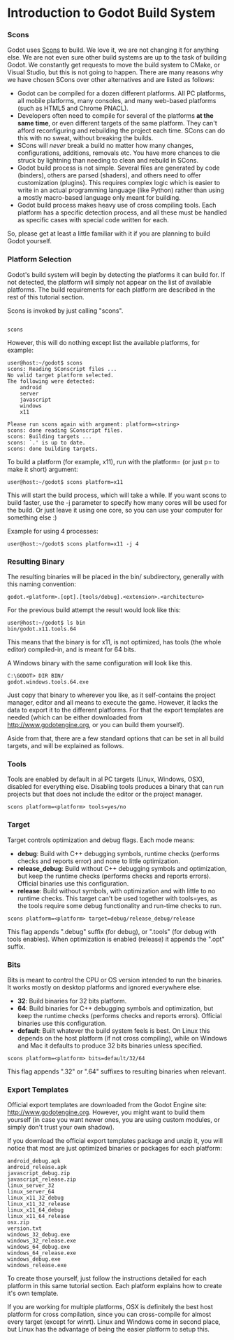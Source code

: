 # Introduction to Godot Build System

### Scons

Godot uses [Scons](http://www.scons.org) to build. We love it, we are not changing it for anything else. We are not even sure other build systems are up to the task of building Godot. We constantly get requests to move the build system to CMake, or Visual Studio, but this is not going to happen. There are many reasons why we have chosen SCons over other alternatives and are listed as follows:

* Godot can be compiled for a dozen different platforms. All PC platforms, all mobile platforms, many consoles, and many web-based platforms (such as HTML5 and Chrome PNACL).
* Developers often need to compile for several of the platforms **at the same time**, or even different targets of the same platform. They can't afford reconfiguring and rebuilding the project each time. SCons can do this with no sweat, without breaking the builds.
* SCons will *never* break a build no matter how many changes, configurations, additions, removals etc. You have more chances to die struck by lightning than needing to clean and rebuild in SCons.
* Godot build process is not simple. Several files are generated by code (binders), others are parsed (shaders), and others need to offer customization (plugins). This requires complex logic which is easier to write in an actual programming language (like Python) rather than using a mostly macro-based language only meant for building.
* Godot build process makes heavy use of cross compiling tools. Each platform has a specific detection process, and all these must be handled as specific cases with special code written for each.

So, please get at least a little familiar with it if you are planning to build Godot yourself.

### Platform Selection

Godot's build system will begin by detecting the platforms it can build for. If not detected, the platform will simply not appear on the list of available platforms. The build requirements for each platform are described in the rest of this tutorial section.

Scons is invoked by just calling "scons".

```

scons

```

However, this will do nothing except list the available platforms, for example:

```
user@host:~/godot$ scons
scons: Reading SConscript files ...
No valid target platform selected.
The following were detected:
	android
	server
	javascript
	windows
	x11

Please run scons again with argument: platform=<string>
scons: done reading SConscript files.
scons: Building targets ...
scons: `.' is up to date.
scons: done building targets.
```

To build a platform (for example, x11), run with the platform= (or just p= to make it short) argument:

```
user@host:~/godot$ scons platform=x11
```


This will start the build process, which will take a while. If you want scons to build faster, use the -j <cores> parameter to specify how many cores will be used for the build. Or just leave it using one core, so you can use your computer for something else :)

Example for using 4 processes:

```
user@host:~/godot$ scons platform=x11 -j 4
```

### Resulting Binary

The resulting binaries will be placed in the bin/ subdirectory, generally with this naming convention:
```
godot.<platform>.[opt].[tools/debug].<extension>.<architecture>
```

For the previous build attempt the result would look like this:

```
user@host:~/godot$ ls bin
bin/godot.x11.tools.64
```

This means that the binary is for x11, is not optimized, has tools (the whole editor) compiled-in, and is meant for 64 bits.

A Windows binary with the same configuration will look like this.

```
C:\GODOT> DIR BIN/
godot.windows.tools.64.exe
```

Just copy that binary to wherever you like, as it self-contains the project manager, editor and all means to execute the game. However, it lacks the data to export it to the different platforms. For that the export templates are needed (which can be either downloaded from http://www.godotengine.org, or you can build them yourself).

Aside from that, there are a few standard options that can be set in all build targets, and will be explained as follows.

### Tools

Tools are enabled by default in al PC targets (Linux, Windows, OSX), disabled for everything else. Disabling tools produces a binary that can run projects but that does not include the editor or the project manager.

```
scons platform=<platform> tools=yes/no
```

### Target

Target controls optimization and debug flags. Each mode means:

*  **debug**: Build with C++ debugging symbols, runtime checks (performs checks and reports error) and none to little optimization.
*  **release_debug**: Build without C++ debugging symbols and optimization, but keep the runtime checks (performs checks and reports errors). Official binaries use this configuration.
*  **release**: Build without symbols, with optimization and with little to no runtime checks. This target can't be used together with tools=yes, as the tools require some debug functionality and run-time checks to run.


```
scons platform=<platform> target=debug/release_debug/release
```

This flag appends ".debug" suffix (for debug), or ".tools" (for debug with tools enables). When optimization is enabled (release) it appends the ".opt" suffix.

### Bits

Bits is meant to control the CPU or OS version intended to run the binaries. It works mostly on desktop platforms and ignored everywhere else. 

*  **32**: Build binaries for 32 bits platform.
*  **64**: Build binaries for  C++ debugging symbols and optimization, but keep the runtime checks (performs checks and reports errors). Official binaries use this configuration.
*  **default**: Built whatever the build system feels is best. On Linux this depends on the host platform (if not cross compiling), while on Windows and Mac it defaults to produce 32 bits binaries unless specified. 


```
scons platform=<platform> bits=default/32/64
```

This flag appends ".32" or ".64" suffixes to resulting binaries when relevant.

### Export Templates

Official export templates are downloaded from the Godot Engine site: http://www.godotengine.org.
However, you might want to build them yourself (in case you want newer ones, you are using custom modules, or simply don't trust your own shadow).

If you download the official export templates package and unzip it, you will notice that most are just optimized binaries or packages for each platform:

```
android_debug.apk
android_release.apk
javascript_debug.zip
javascript_release.zip
linux_server_32
linux_server_64
linux_x11_32_debug
linux_x11_32_release
linux_x11_64_debug
linux_x11_64_release
osx.zip
version.txt
windows_32_debug.exe
windows_32_release.exe
windows_64_debug.exe
windows_64_release.exe
windows_debug.exe
windows_release.exe
```

To create those yourself, just follow the instructions detailed for each platform in this same tutorial section. Each platform explains how to create it's own template.

If you are working for multiple platforms, OSX is definitely the best host platform for cross compilation, since you can cross-compile for almost every target (except for winrt). Linux and Windows come in second place, but Linux has the advantage of being the easier platform to setup this.


